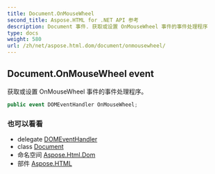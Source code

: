 ```yaml
---
title: Document.OnMouseWheel
second_title: Aspose.HTML for .NET API 参考
description: Document 事件. 获取或设置 OnMouseWheel 事件的事件处理程序
type: docs
weight: 580
url: /zh/net/aspose.html.dom/document/onmousewheel/
---
```

## Document.OnMouseWheel event

获取或设置 OnMouseWheel 事件的事件处理程序。

```csharp
public event DOMEventHandler OnMouseWheel;
```

### 也可以看看

* delegate [DOMEventHandler](../../../aspose.html.dom.events/domeventhandler/)
* class [Document](../)
* 命名空间 [Aspose.Html.Dom](../../document/)
* 部件 [Aspose.HTML](../../../)



